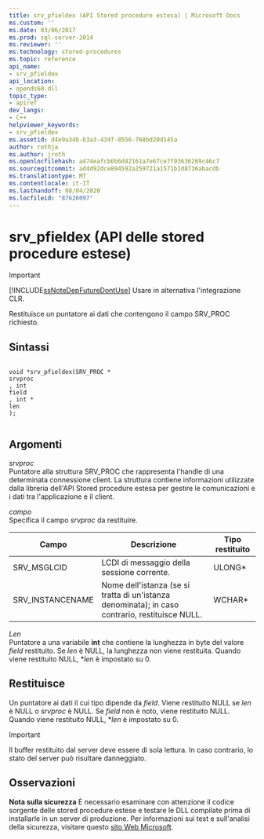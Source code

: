 ```yaml
---
title: srv_pfieldex (API Stored procedure estesa) | Microsoft Docs
ms.custom: ''
ms.date: 03/06/2017
ms.prod: sql-server-2014
ms.reviewer: ''
ms.technology: stored-procedures
ms.topic: reference
api_name:
- srv_pfieldex
api_location:
- opends60.dll
topic_type:
- apiref
dev_langs:
- C++
helpviewer_keywords:
- srv_pfieldex
ms.assetid: d4e9a34b-b3a3-434f-8556-768bd20d145a
author: rothja
ms.author: jroth
ms.openlocfilehash: a474eafcb6b6d42161a7e67ce7f93636269c46c7
ms.sourcegitcommit: ad4d92dce894592a259721a1571b1d8736abacdb
ms.translationtype: MT
ms.contentlocale: it-IT
ms.lasthandoff: 08/04/2020
ms.locfileid: "87626097"
---
```

# <a name="srv_pfieldex-extended-stored-procedure-api"></a>srv_pfieldex (API delle stored procedure estese)
    
> [!IMPORTANT]  
>  [!INCLUDE[ssNoteDepFutureDontUse](../../includes/ssnotedepfuturedontuse-md.md)] Usare in alternativa l'integrazione CLR.  
  
 Restituisce un puntatore ai dati che contengono il campo SRV_PROC richiesto.  
  
## <a name="syntax"></a>Sintassi  
  
```  
  
void *srv_pfieldex(SRV_PROC *   
srvproc  
, int   
field  
, int *   
len  
);  
  
```  
  
## <a name="arguments"></a>Argomenti  
 *srvproc*  
 Puntatore alla struttura SRV_PROC che rappresenta l'handle di una determinata connessione client. La struttura contiene informazioni utilizzate dalla libreria dell'API Stored procedure estesa per gestire le comunicazioni e i dati tra l'applicazione e il client.  
  
 *campo*  
 Specifica il campo *srvproc* da restituire.  
  
|Campo|Descrizione|Tipo restituito|  
|-----------|-----------------|------------------|  
|SRV_MSGLCID|LCDI di messaggio della sessione corrente.|ULONG*|  
|SRV_INSTANCENAME|Nome dell'istanza (se si tratta di un'istanza denominata); in caso contrario, restituisce NULL.|WCHAR*|  
  
 *Len*  
 Puntatore a una variabile **int** che contiene la lunghezza in byte del valore *field* restituito. Se *len* è NULL, la lunghezza non viene restituita. Quando viene restituito NULL, **len* è impostato su 0.  
  
## <a name="returns"></a>Restituisce  
 Un puntatore ai dati il cui tipo dipende da *field*. Viene restituito NULL se *len* è NULL o *srvproc* è NULL. Se *field* non è noto, viene restituito NULL. Quando viene restituito NULL, **len* è impostato su 0.  
  
> [!IMPORTANT]  
>  Il buffer restituito dal server deve essere di sola lettura. In caso contrario, lo stato del server può risultare danneggiato.  
  
## <a name="remarks"></a>Osservazioni  
 **Nota sulla sicurezza** È necessario esaminare con attenzione il codice sorgente delle stored procedure estese e testare le DLL compilate prima di installarle in un server di produzione. Per informazioni sui test e sull'analisi della sicurezza, visitare questo [sito Web Microsoft](https://go.microsoft.com/fwlink/?LinkID=54761&amp;clcid=0x409https://msdn.microsoft.com/security/).  
  
  

